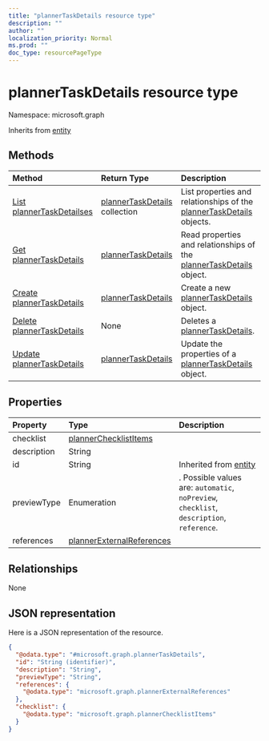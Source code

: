 ```yaml
---
title: "plannerTaskDetails resource type"
description: ""
author: ""
localization_priority: Normal
ms.prod: ""
doc_type: resourcePageType
---
```


# plannerTaskDetails resource type


Namespace: microsoft.graph




Inherits from [entity](../resources/entity.md)

## Methods
|Method|Return Type|Description|
|:---|:---|:---|
|[List plannerTaskDetailses](../api/plannertaskdetails-list.md)|[plannerTaskDetails](../resources/plannertaskdetails.md) collection|List properties and relationships of the [plannerTaskDetails](../resources/plannertaskdetails.md) objects.|
|[Get plannerTaskDetails](../api/plannertaskdetails-get.md)|[plannerTaskDetails](../resources/plannertaskdetails.md)|Read properties and relationships of the [plannerTaskDetails](../resources/plannertaskdetails.md) object.|
|[Create plannerTaskDetails](../api/plannertaskdetails-create.md)|[plannerTaskDetails](../resources/plannertaskdetails.md)|Create a new [plannerTaskDetails](../resources/plannertaskdetails.md) object.|
|[Delete plannerTaskDetails](../api/plannertaskdetails-delete.md)|None|Deletes a [plannerTaskDetails](../resources/plannertaskdetails.md).|
|[Update plannerTaskDetails](../api/plannertaskdetails-update.md)|[plannerTaskDetails](../resources/plannertaskdetails.md)|Update the properties of a [plannerTaskDetails](../resources/plannertaskdetails.md) object.|

## Properties
|Property|Type|Description|
|:---|:---|:---|
|checklist|[plannerChecklistItems](../resources/plannerchecklistitems.md)||
|description|String||
|id|String| Inherited from [entity](../resources/entity.md)|
|previewType|Enumeration|. Possible values are: `automatic`, `noPreview`, `checklist`, `description`, `reference`.|
|references|[plannerExternalReferences](../resources/plannerexternalreferences.md)||

## Relationships
None

## JSON representation
Here is a JSON representation of the resource.
<!-- {
  "blockType": "resource",
  "keyProperty": "id",
  "@odata.type": "microsoft.graph.plannerTaskDetails",
  "baseType": "microsoft.graph.entity",
  "openType": false
}
-->
``` json
{
  "@odata.type": "#microsoft.graph.plannerTaskDetails",
  "id": "String (identifier)",
  "description": "String",
  "previewType": "String",
  "references": {
    "@odata.type": "microsoft.graph.plannerExternalReferences"
  },
  "checklist": {
    "@odata.type": "microsoft.graph.plannerChecklistItems"
  }
}
```

